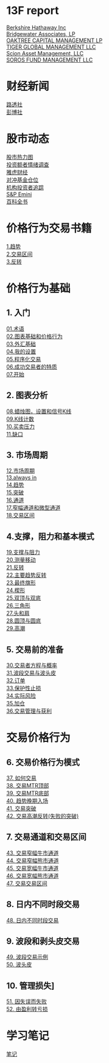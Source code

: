 # 13F report
[Berkshire Hathaway Inc](https://13f.info/manager/0001067983-berkshire-hathaway-inc)   
[Bridgewater Associates, LP](https://13f.info/manager/0001350694-bridgewater-associates-lp)    
[OAKTREE CAPITAL MANAGEMENT LP](https://13f.info/manager/0000949509-oaktree-capital-management-lp)   
[TIGER GLOBAL MANAGEMENT LLC](https://13f.info/manager/0001167483-tiger-global-management-llc)   
[Scion Asset Management, LLC](https://13f.info/manager/0001649339-scion-asset-management-llc)   
[SOROS FUND MANAGEMENT LLC](https://13f.info/manager/0001029160-soros-fund-management-llc)   

# 财经新闻
[路透社](https://www.reuters.com/world/china/)   
[彭博社](https://www.bloomberg.com/asia)   
# 股市动态
[股市热力图](https://finviz.com/map.ashx?t=sec_all)   
[投资额者情绪调查](https://en.macromicro.me/charts/20828/us-aaii-sentimentsurvey)   
[雅虎财经](https://tw.stock.yahoo.com/)   
[对冲基金仓位](https://hedgefollow.com/)    
[机构投资者追踪](https://www.dataroma.com/m/home.php)    
[S&P Emini](https://www.brookstradingcourse.com/tag/sp-emini/)   
[百科全书](https://docs.google.com/spreadsheets/d/1RDhrocZUlO76QSZOLnyeu2TbZcrqImKIVEBeuhjHWoI/edit?usp=drivesdk)  

# 价格行为交易书籍
[1.趋势](https://docs.google.com/document/d/1BKnvKOdRi90gGgASmvyTrwTmsZhuxxQ5MW7H6-EKcGE/edit?usp=sharing)  
[2.交易区间](https://docs.google.com/document/d/1Hj0wCxLwDnYfNbXVVenUjdOKDJQUoXbKLi5Vt43Wi_E/edit?usp=sharing)  
[3.反转](https://docs.google.com/document/d/14WkI3n9gN4iBAdz1UYbrabPmSilLU9-GYrRZvsymdRU/edit?usp=sharing)  

# 价格行为基础
## 1. 入门
[01.术语]()  
[02.图表基础和价格行为]()  
[03.外汇基础]()  
[04.我的设置]()   
[05.程序化交易]()  
[06.成功交易者的特质]()  
[07.开始]()  
## 2. 图表分析
[08.蜡烛图，设置和信号K线]()  
[09.K线计数](https://docs.google.com/document/d/1Q_OCeb-HOp385e2gJRWyDfeluq277maPXn8aA_XOzo4/edit?usp=drivesdk)  
[10.买卖压力](https://docs.google.com/document/d/1y8PwHdQHPUGGwDldAnxm9thQWW7_eN77ByPoQYMHPVA/edit?usp=drivesdk)  
[11.缺口](https://docs.google.com/document/d/1a-xl20EMZCrWu_moIBBgsqWnHinxbgA3Q0XUMqgVDBE/edit?usp=drivesdk)  
## 3. 市场周期
[12.市场周期](https://docs.google.com/document/d/1SuRc_rNAGxSWsep0nzfFXqfl_ReBDKHDs464OoNL870/edit?usp=drivesdk)  
[13.always in](https://docs.google.com/document/d/1iflncH5muC0OOsHSSNKi_4QSXwIAXnTOTzabgCv5-Sg/edit?usp=drivesdk)  
[14.趋势](https://docs.google.com/document/d/1thLKzxeerHZhqUfILRWokWHRVvqgqS_yAM0CEm3y6Nc/edit?usp=drivesdk)  
[15.突破](https://docs.google.com/document/d/1FNW5pwY7k5gZdPUvyFKikQqk_qLaniRIEdCDeJCsgho/edit?usp=drivesdk)  
[16.通道](https://docs.google.com/document/d/1xqNw1CX2lZjx-i8J1SEKRKJq4KInCSOcRaQM5OFhKKY/edit?usp=sharing)  
[17.窄幅通道和微型通道](https://docs.google.com/document/d/1Rkmo_uLxrj_Xvb9yiDft3atfvKntjk8pkoMkzN6lumg/edit?usp=sharing)  
[18.交易区间](https://docs.google.com/document/d/1ycQfcWWhyWATf69Uc71um-7OI-loS9Hv8NUQuB9caHo/edit?usp=sharing)    
## 4.支撑，阻力和基本模式
[19.支撑与阻力](https://docs.google.com/document/d/1l__SAnnt7pOhtiqEwZwsdnw1dpTH6xoZTNzAr7PRu1E/edit?usp=sharing)  
[20.测量移动](https://docs.google.com/document/d/1U8j8uj30PWC-004J4mIKOR_6E_kXsNCmcfNJfHzRXuk/edit?usp=sharing)  
[21.反转](https://docs.google.com/document/d/1X5wHAyh7TErrv74_v-ypYvTDD6DWso6CYGKxXneOujw/edit?usp=sharing)    
[22.主要趋势反转](https://docs.google.com/document/d/1BvAOo15yWAxa2Hqjrz1G6guBfr6Ki6qgAdJvOOLtfqA/edit?usp=sharing)    
[23.最终旗形](https://docs.google.com/document/d/1l8lVWZyD-vPZk51ZVDdta-CKKXQm8lLXHgTwafzSxiE/edit?usp=sharing)  
[24.楔形](https://docs.google.com/document/d/1_aXFgLyRN4MgxzI8XqjF_wJ7uUe96OmnukOJhkOvOFU/edit?usp=sharing)  
[25.双顶与双底](https://docs.google.com/document/d/10DqAR41udPSJltIhJeiiH-wDIF4dwhtZukPGvC8Zf8c/edit?usp=sharing)  
[26.三角形](https://docs.google.com/document/d/1F9Z9QxgA1wOAn2R1no2vvEhih4h4Rd9JSPYXeQLOCJI/edit?usp=sharing)  
[27.头和肩](https://docs.google.com/document/d/1boeRfAdj521k7ZZUOM2Fh6B1sqi3ve5wbt0upr2QXWY/edit?usp=sharing)  
[28.圆顶与圆底](https://docs.google.com/document/d/1xPbDQp9AxGaqHF9yFdInKVIke0TwAsQQC4RVqBI1rUo/edit?usp=sharing)   
[29.高潮](https://docs.google.com/document/d/1qy2ujxwZTP6DkXqGPcbKtmX32nHhlVDJXJWhqGwZYJg/edit?usp=sharing)  
## 5. 交易前的准备
[30.交易者方程与概率](https://docs.google.com/document/d/1AGHk16TNOCtBPtV2lSDjillPoi9iDe7Y48NvlEelp-s/edit?usp=sharing)  
[31.波段交易与波头皮](https://docs.google.com/document/d/19G94doSZRSfavGjKCty81X6k_hzsId7DnOR8N6wfgUQ/edit?usp=sharing)  
[32.订单](https://docs.google.com/document/d/1WVd5vPnSQnwFMoOJnKef-mryp5kvh4b1q6mBgUyTVKM/edit?usp=sharing)  
[33.保护性止损](https://docs.google.com/document/d/1KhHgenrSvrc2w0GyfWzjmU0JZoTPdYFEIDTnf6KN3lY/edit?usp=sharing)  
[34.实际风险](https://docs.google.com/document/d/1DYNOIb7ycS0zmf0TfZ3kwPKC_h5kgCOpTZ83M9C4Seg/edit?usp=sharing)  
[35.加仓](https://docs.google.com/document/d/1fnPVOO5X9--YXnGLT92aDykdIiTP8nkQUf73U61BxtY/edit?usp=sharing)  
[36.交易管理与获利](https://docs.google.com/document/d/1UE6mC2QVQ94hWUCbDu0VAn01EiNRc6G-cINDIgNuQoE/edit?usp=sharing)  

# 交易价格行为
## 6. 交易价格行为模式
[37. 如何交易](https://docs.google.com/document/d/1BNoFR-zFH-zZU5wZF0oOfhacjoVTqMsdWuKQOeNmlYI/edit?tab=t.0#bookmark=id.ibsy28k349w2)  
[38. 交易MTR顶部](https://docs.google.com/document/d/1BNoFR-zFH-zZU5wZF0oOfhacjoVTqMsdWuKQOeNmlYI/edit?tab=t.eta8z333cdlt#bookmark=id.4rbwopfuh9vf)  
[39. 交易MTR底部](https://docs.google.com/document/d/1BNoFR-zFH-zZU5wZF0oOfhacjoVTqMsdWuKQOeNmlYI/edit?tab=t.7mt3ie1uhp3d#bookmark=id.hze2y5q7fe6u)  
[40. 趋势晚期入场](https://docs.google.com/document/d/1BNoFR-zFH-zZU5wZF0oOfhacjoVTqMsdWuKQOeNmlYI/edit?tab=t.xf2rrcz9pswb#bookmark=id.ogaf9jucdn4l)  
[41. 交易突破](https://docs.google.com/document/d/1BNoFR-zFH-zZU5wZF0oOfhacjoVTqMsdWuKQOeNmlYI/edit?tab=t.pob88a48qvfk#bookmark=id.svmdetg5c3ed)  
[42. 交易高潮反转(失败的突破)](https://docs.google.com/document/d/14Fn6NwkpCqu1zynF9ppSCTYcEBEHY_sBugADEyuBt9Y/edit?tab=t.0#bookmark=id.a5wixh98dzx6)  
## 7. 交易通道和交易区间
[43. 交易窄幅牛市通道](https://docs.google.com/document/d/14Fn6NwkpCqu1zynF9ppSCTYcEBEHY_sBugADEyuBt9Y/edit?tab=t.fghinlbkwlvk#bookmark=id.mlot26rivo27)  
[44. 交易窄幅熊市通道](https://docs.google.com/document/d/14Fn6NwkpCqu1zynF9ppSCTYcEBEHY_sBugADEyuBt9Y/edit?tab=t.zhokkqeye3gl#bookmark=id.u5ln2u3nceuf)    
[45. 交易宽幅牛市通道](https://docs.google.com/document/d/14Fn6NwkpCqu1zynF9ppSCTYcEBEHY_sBugADEyuBt9Y/edit?tab=t.zhokkqeye3gl#bookmark=id.u5ln2u3nceuf)  
[46. 交易宽幅熊市通道](https://docs.google.com/document/d/14Fn6NwkpCqu1zynF9ppSCTYcEBEHY_sBugADEyuBt9Y/edit?tab=t.fm4pxysrn9k7#bookmark=id.r9fomrvagzsm)   
[47. 交易交易区间](https://docs.google.com/document/d/14Fn6NwkpCqu1zynF9ppSCTYcEBEHY_sBugADEyuBt9Y/edit?tab=t.8ksqte2lllpj#bookmark=id.28m77anmlpv4)  
## 8. 日内不同时段交易
[48. 日内不同时段交易](https://docs.google.com/document/d/1rTX8I8EIvCNYN5FIseGg1v1GQMAwNCI7InYTdj0x3YE/edit?tab=t.0)  
## 9. 波段和剥头皮交易
[49. 波段交易示例](https://docs.google.com/document/d/1jtwywdDYD-qt-fCMGuOWbzo0XCeie6kFu797GLkvJa8/edit?tab=t.0#bookmark=id.ojshmsg6fu8d)   
[50. 波头皮](https://docs.google.com/document/d/1jtwywdDYD-qt-fCMGuOWbzo0XCeie6kFu797GLkvJa8/edit?tab=t.yu1nieb1oz6t#bookmark=id.kuoitdgumkmp)  
## 10. 管理损失] 
[51. 因失误而失败](https://docs.google.com/document/d/18r8fak3b6jzO0DstnfumGnWA6UXLex2KZodZvVy-wB4/edit?tab=t.0#bookmark=id.ezc905retlpd)  
[52. 由盈利转亏损](https://docs.google.com/document/d/18r8fak3b6jzO0DstnfumGnWA6UXLex2KZodZvVy-wB4/edit?tab=t.0#bookmark=id.g2bwz7xc696j)  
# 学习笔记 
[笔记](https://notebooklm.google.com/notebook/83240fab-24fd-4e92-bbb2-c2a2d73022bf?original_referer=https:%2F%2Fnotebooklm.google%23&pli=1)   



